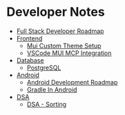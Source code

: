# Developer Notes
- [Full Stack Developer Roadmap](Full-Stack-Developer-Roadmap.md)
- [Frontend]()
  - [Mui Custom Theme Setup](./React/Mui-Custom-Theme-Setup.md)
  - [VSCode MUI MCP Integration](./React/VSCode-MUI-MCP-Integration.md)
- [Database]()
  - [PostgreSQL](./Database/PostgreSQL.md) 
- [Android]()
  - [Android Development Roadmap](./Android/Android-Development-Roadmap.md)
  - [Gradle In Android](./Android/Gradle-In-Android.md)
- [DSA]()
  - [DSA - Sorting](./DSA/Sorting.md)  
